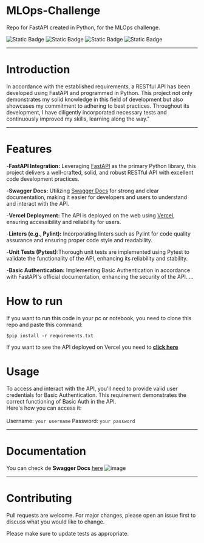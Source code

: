 <h1>MLOps-Challenge</h1> 

Repo for FastAPI created in Python, for the MLOps challenge.
<div style = {{display: 'flex', flexDirection: "row"}}> 
  
![Static Badge](https://img.shields.io/badge/python-3.11.4-green)
![Static Badge](https://img.shields.io/badge/fastapi-0.103.0-red)
![Static Badge](https://img.shields.io/badge/pytest-7.4.0-blue)
![Static Badge](https://img.shields.io/badge/uvicorn-0.23.2-yellow)


</div>

----
# Introduction
In accordance with the established requirements, a RESTful API has been developed using FastAPI and programmed in Python. This project not only demonstrates my solid knowledge in this field of development but also showcases my commitment to adhering to best practices. Throughout its development, I have diligently incorporated necessary tests and continuously improved my skills, learning along the way."

----
# Features

  -**FastAPI Integration:** Leveraging <a href = 'https://fastapi.tiangolo.com/'>FastAPI</a> as the primary Python library, this project delivers a well-crafted, solid, and robust RESTful API with excellent code development practices.

  -**Swagger Docs:** Utilizing <a href = 'https://swagger.io/' target='_blank'>Swagger Docs</a> for strong and clear documentation, making it easier for developers and users to understand and interact with the API.

  -**Vercel Deployment:** The API is deployed on the web using <a href = 'https://vercel.com/docs' target = '_blank'>Vercel</a>, ensuring accessibility and reliability for users.

  -**Linters (e.g., Pylint):** Incorporating linters such as Pylint for code quality assurance and ensuring proper code style and readability.

  -**Unit Tests (Pytest)**:Thorough unit tests are implemented using Pytest to validate the functionality of the API, enhancing its reliability and stability.

  -**Basic Authentication:** Implementing Basic Authentication in accordance with FastAPI's official documentation, enhancing the security of the API.
...
# How to run
If you want to run this code in your pc or notebook, you need to clone this repo and paste this command:

`$pip install -r requirements.txt`

If you want to see the API deployed on Vercel you need to <a href = 'https://ml-ops-challenge.vercel.app/'>**click here**</a>

# Usage

To access and interact with the API, you'll need to provide valid user credentials for Basic Authentication. 
This requirement demonstrates the correct functioning of Basic Auth in the API. <br>Here's how you can access it:<br></br>
Username: `your username`
Password: `your password`  

---

# Documentation
You can check de **Swagger Docs** <a href = 'https://ml-ops-challenge.vercel.app/docs' target = "_blank">here</a>
![image](https://github.com/vazqueztomas/MLOps-Challenge/assets/78186062/b47fa0bf-6ebb-4766-8635-5bb189c6acad)

---
# Contributing
Pull requests are welcome. For major changes, please open an issue first
to discuss what you would like to change.

Please make sure to update tests as appropriate.





